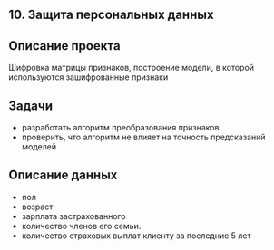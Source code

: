## 10. Защита персональных данных
## Описание проекта
Шифровка матрицы признаков, построение модели, в которой используются зашифрованные признаки
## Задачи
  * разработать алгоритм преобразования признаков
  * проверить, что алгоритм не влияет на точность предсказаний моделей
## Описание данных
  * пол
  * возраст
  * зарплата застрахованного 
  * количество членов его семьи.
  * количество страховых выплат клиенту за последние 5 лет
